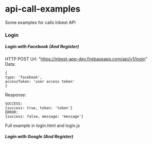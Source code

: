 # api-call-examples
Some examples for calls Inbest API

### Login

##### Login with Facebook (And Register)
HTTP POST
Url: "https://inbest-app-dev.firebaseapp.com/api/v1/login"
Data: 
```
{
type: 'facebook',
accessToken: 'user access token'
}
```
Response: 
```
SUCCESS: 
{success: true, token: 'token'}
ERROR: 
{success: false, message: 'message'}
```

Full example in login.html and login.js

##### Login with Google (And Register)
 

